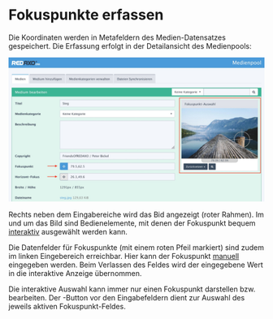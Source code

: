 # Fokuspunkte erfassen

Die Koordinaten werden in Metafeldern des Medien-Datensatzes gespeichert. Die Erfassung
erfolgt in der Detailansicht des Medienpools:

![medianpool](edit01.jpg)

Rechts neben dem Eingabereiche wird das Bid angezeigt (roter Rahmen). Im und um das Bild sind
Bedienelemente, mit denen der Fokuspunkt bequem [interaktiv](#media_edit_interactive.md) ausgewählt werden kann.

Die Datenfelder für Fokuspunkte (mit einem roten Pfeil markiert) sind zudem im linken Eingebereich
erreichbar. Hier kann der Fokuspunkt [manuell](media_edit_input.md) eingegeben werden. Beim Verlassen des Feldes wird der
eingegebene Wert in die interaktive Anzeige übernommen.

Die interaktive Auswahl kann immer nur einen Fokuspunkt darstellen bzw. bearbeiten. Der <i class="rex-icon fa-crosshairs"></i>-Button
vor den Eingabefeldern dient zur Auswahl des jeweils aktiven Fokuspunkt-Feldes.  
